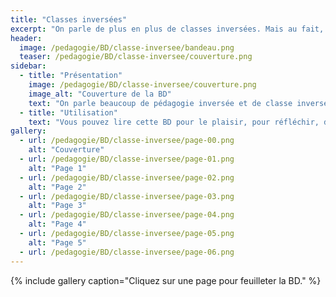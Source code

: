 ```yaml
---
title: "Classes inversées"
excerpt: "On parle de plus en plus de classes inversées. Mais au fait, c'est quoi ?"
header:
  image: /pedagogie/BD/classe-inversee/bandeau.png
  teaser: /pedagogie/BD/classe-inversee/couverture.png
sidebar:
  - title: "Présentation"
    image: /pedagogie/BD/classe-inversee/couverture.png
    image_alt: "Couverture de la BD"
    text: "On parle beaucoup de pédagogie inversée et de classe inversée, mais qu'est ce que c'est exactement ? Y a-t-il une seule modalité de classe inversée ?"
  - title: "Utilisation"
    text: "Vous pouvez lire cette BD pour le plaisir, pour réfléchir, dans des ateliers de formation, pour sensibiliser, ..."
gallery:
  - url: /pedagogie/BD/classe-inversee/page-00.png
    alt: "Couverture"
  - url: /pedagogie/BD/classe-inversee/page-01.png
    alt: "Page 1"
  - url: /pedagogie/BD/classe-inversee/page-02.png
    alt: "Page 2"
  - url: /pedagogie/BD/classe-inversee/page-03.png
    alt: "Page 3"
  - url: /pedagogie/BD/classe-inversee/page-04.png
    alt: "Page 4"
  - url: /pedagogie/BD/classe-inversee/page-05.png
    alt: "Page 5"
  - url: /pedagogie/BD/classe-inversee/page-06.png
---
```


{% include gallery caption="Cliquez sur une page pour feuilleter la BD." %}


